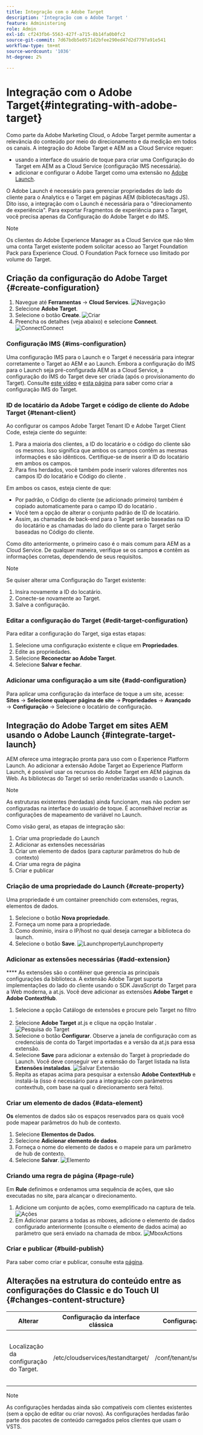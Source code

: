 ```yaml
---
title: Integração com o Adobe Target
description: 'Integração com o Adobe Target '
feature: Administering
role: Admin
exl-id: cf243fb6-5563-427f-a715-8b14fa0b0fc2
source-git-commit: 7d67bdb5e0571d2bfee290ed47d2d7797a91e541
workflow-type: tm+mt
source-wordcount: '1036'
ht-degree: 2%

---
```


# Integração com o Adobe Target{#integrating-with-adobe-target}

Como parte da Adobe Marketing Cloud, o Adobe Target permite aumentar a relevância do conteúdo por meio do direcionamento e da medição em todos os canais. A integração do Adobe Target e AEM as a Cloud Service requer:

* usando a interface do usuário de toque para criar uma Configuração do Target em AEM as a Cloud Service (configuração IMS necessária).
* adicionar e configurar o Adobe Target como uma extensão no [Adobe Launch](https://experienceleague.adobe.com/docs/launch/using/intro/get-started/quick-start.html).

O Adobe Launch é necessário para gerenciar propriedades do lado do cliente para o Analytics e o Target em páginas AEM (bibliotecas/tags JS). Dito isso, a integração com o Launch é necessária para o &quot;direcionamento de experiência&quot;. Para exportar Fragmentos de experiência para o Target, você precisa apenas da Configuração do Adobe Target e do IMS.

>[!NOTE]
>
>Os clientes do Adobe Experience Manager as a Cloud Service que não têm uma conta Target existente podem solicitar acesso ao Target Foundation Pack para Experience Cloud. O Foundation Pack fornece uso limitado por volume do Target.

## Criação da configuração do Adobe Target {#create-configuration}

1. Navegue até **Ferramentas** → **Cloud Services**.
   ![](assets/cloudservice1.png "Navegação")
2. Selecione **Adobe Target**.
3. Selecione o botão **Create**.
   ![](assets/tenant1.png "Criar")
4. Preencha os detalhes (veja abaixo) e selecione **Connect**.
   ![](assets/open_screen1.png "ConnectConnect")

### Configuração IMS {#ims-configuration}

Uma configuração IMS para o Launch e o Target é necessária para integrar corretamente o Target ao AEM e ao Launch. Embora a configuração do IMS para o Launch seja pré-configurada AEM as a Cloud Service, a configuração do IMS do Target deve ser criada (após o provisionamento do Target). Consulte [este vídeo](https://helpx.adobe.com/experience-manager/kt/sites/using/aem-sites-target-standard-technical-video-understand.html) e [esta página](https://experienceleague.adobe.com/docs/experience-manager-65/administering/integration/integration-ims-adobe-io.html) para saber como criar a configuração IMS do Target.

### ID de locatário da Adobe Target e código de cliente do Adobe Target {#tenant-client}

Ao configurar os campos Adobe Target Tenant ID e Adobe Target Client Code, esteja ciente do seguinte:

1. Para a maioria dos clientes, a ID do locatário e o código do cliente são os mesmos. Isso significa que ambos os campos contêm as mesmas informações e são idênticos. Certifique-se de inserir a ID do locatário em ambos os campos.
2. Para fins herdados, você também pode inserir valores diferentes nos campos ID do locatário e Código do cliente .

Em ambos os casos, esteja ciente de que:

* Por padrão, o Código do cliente (se adicionado primeiro) também é copiado automaticamente para o campo ID do locatário .
* Você tem a opção de alterar o conjunto padrão de ID de locatário.
* Assim, as chamadas de back-end para o Target serão baseadas na ID do locatário e as chamadas do lado do cliente para o Target serão baseadas no Código do cliente.

Como dito anteriormente, o primeiro caso é o mais comum para AEM as a Cloud Service. De qualquer maneira, verifique se os campos **e** contêm as informações corretas, dependendo de seus requisitos.

>[!NOTE]
>
> Se quiser alterar uma Configuração do Target existente:
>
> 1. Insira novamente a ID do locatário.
> 2. Conecte-se novamente ao Target.
> 3. Salve a configuração.


### Editar a configuração do Target {#edit-target-configuration}

Para editar a configuração do Target, siga estas etapas:

1. Selecione uma configuração existente e clique em **Propriedades**.
2. Edite as propriedades.
3. Selecione **Reconectar ao Adobe Target**.
4. Selecione **Salvar e fechar**.

### Adicionar uma configuração a um site {#add-configuration}

Para aplicar uma configuração da interface de toque a um site, acesse: **Sites** → **Selecione qualquer página de site** → **Propriedades** → **Avançado** → **Configuração** → Selecione o locatário de configuração.

## Integração do Adobe Target em sites AEM usando o Adobe Launch {#integrate-target-launch}

AEM oferece uma integração pronta para uso com o Experience Platform Launch. Ao adicionar a extensão Adobe Target ao Experience Platform Launch, é possível usar os recursos do Adobe Target em AEM páginas da Web. As bibliotecas do Target só serão renderizadas usando o Launch.

>[!NOTE]
>
>As estruturas existentes (herdadas) ainda funcionam, mas não podem ser configuradas na interface do usuário de toque. É aconselhável recriar as configurações de mapeamento de variável no Launch.

Como visão geral, as etapas de integração são:

1. Criar uma propriedade do Launch
2. Adicionar as extensões necessárias
3. Criar um elemento de dados (para capturar parâmetros do hub de contexto)
4. Criar uma regra de página
5. Criar e publicar

### Criação de uma propriedade do Launch {#create-property}

Uma propriedade é um container preenchido com extensões, regras, elementos de dados.

1. Selecione o botão **Nova propriedade**.
2. Forneça um nome para a propriedade.
3. Como domínio, insira o IP/host no qual deseja carregar a biblioteca do launch.
4. Selecione o botão **Save**.
   ![](assets/properties_newproperty1.png "LaunchpropertyLaunchproperty")

### Adicionar as extensões necessárias {#add-extension}

**** As extensões são o contêiner que gerencia as principais configurações da biblioteca. A extensão Adobe Target suporta implementações do lado do cliente usando o SDK JavaScript do Target para a Web moderna, a at.js. Você deve adicionar as extensões **Adobe Target** e **Adobe ContextHub**.

1. Selecione a opção Catálogo de extensões e procure pelo Target no filtro .
2. Selecione **Adobe Target** at.js e clique na opção Instalar .
   ![Pesquisa do Target ](assets/search_ext1.png "SearchTarget")
3. Selecione o botão **Configurar**. Observe a janela de configuração com as credenciais de conta do Target importadas e a versão da at.js para essa extensão.
4. Selecione **Save** para adicionar a extensão do Target à propriedade do Launch. Você deve conseguir ver a extensão do Target listada na lista **Extensões instaladas**.
   ![Salvar Extensão ](assets/configure_extension1.png "ExtensionSave")
5. Repita as etapas acima para pesquisar a extensão **Adobe ContextHub** e instalá-la (isso é necessário para a integração com parâmetros contexthub, com base na qual o direcionamento será feito).

### Criar um elemento de dados {#data-element}

**Os** elementos de dados são os espaços reservados para os quais você pode mapear parâmetros do hub de contexto.

1. Selecione **Elementos de Dados**.
2. Selecione **Adicionar elemento de dados**.
3. Forneça o nome do elemento de dados e o mapeie para um parâmetro de hub de contexto.
4. Selecione **Salvar**.
   ![Elemento ](assets/data_elem1.png "de dados")

### Criando uma regra de página {#page-rule}

Em **Rule** definimos e ordenamos uma sequência de ações, que são executadas no site, para alcançar o direcionamento.

1. Adicione um conjunto de ações, como exemplificado na captura de tela.
   ![](assets/rules1.png "Ações")
2. Em Adicionar params a todas as mboxes, adicione o elemento de dados configurado anteriormente (consulte o elemento de dados acima) ao parâmetro que será enviado na chamada de mbox.
   ![](assets/map_data1.png "MboxActions")

### Criar e publicar {#build-publish}

Para saber como criar e publicar, consulte esta [página](https://experienceleague.adobe.com/docs/experience-manager-learn/aem-target-tutorial/aem-target-implementation/using-launch-adobe-io.html).

## Alterações na estrutura do conteúdo entre as configurações do Classic e do Touch UI {#changes-content-structure}

| **Alterar** | **Configuração da interface clássica** | **Configuração da interface de toque** | **Consequências** |
|---|---|---|---|
| Localização da configuração do Target. | /etc/cloudservices/testandtarget/ | /conf/tenant/settings/cloudservices/target | Anteriormente, várias configurações estavam presentes em /etc/cloudservices/testandtarget, mas agora uma única configuração está presente em um locatário. |

>[!NOTE]
>
>As configurações herdadas ainda são compatíveis com clientes existentes (sem a opção de editar ou criar novos). As configurações herdadas farão parte dos pacotes de conteúdo carregados pelos clientes que usam o VSTS.
